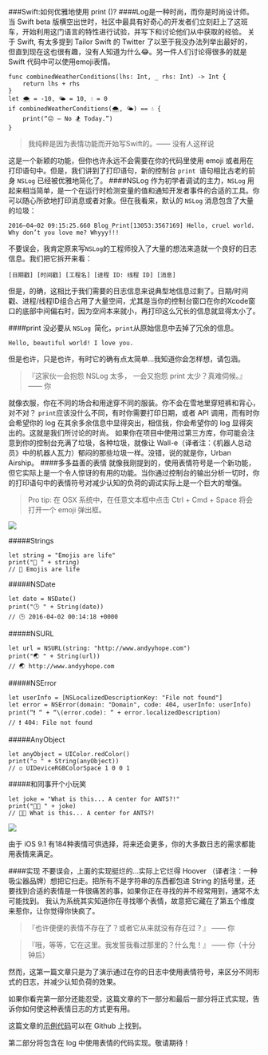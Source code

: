 ###Swift:如何优雅地使用 print ()?
####Log是一种时尚，而你是时尚设计师。
当 Swift beta 版横空出世时，社区中最具有好奇心的开发者们立刻赶上了这班车，开始利用这门语言的特性进行试验，并写下和讨论他们从中获取的经验。
关于 Swift, 有太多提到 Tailor Swift 的 Twitter 了以至于我没办法列举出最好的， 但直到现在这也很有趣，没有人知道为什么😂。另一件人们讨论得很多的就是 Swift 代码中可以使用emoji表情。
```
func combinedWeatherConditions(lhs: Int, _ rhs: Int) -> Int {
    return lhs + rhs
}
let 🌨 = -10, 🌤 = 10, 💧 = 0
if combinedWeatherConditions(🌨, 🌤) == 💧 {
    print(“😔 — No 🏂 Today.”)
}
```

>我纯粹是因为表情功能而开始写Swift的。—— 没有人这样说

这是一个新颖的功能，但你也许永远不会需要在你的代码里使用 emoji 或者用在打印语句中。但是，我们讲到了打印语句，新的控制台 `print `语句相比古老的前身 `NSLog` 已经被优雅地简化了。
####NSLog
作为初学者调试的主力，`NSLog` 用起来相当简单，是一个在运行时检测变量的值和通知开发者事件的合适的工具。你可以随心所欲地打印消息或者对象。但在我看来，默认的 `NSLog` 消息包含了大量的垃圾：
```
2016–04–02 09:15:25.660 Blog_Print[13053:3567169] Hello, cruel world. Why don’t you love me? Whyyy!!!
```
不要误会，我肯定原来写` NSLog `的工程师投入了大量的想法来造就一个良好的日志信息。我们把它拆开来看：
```
[日期戳] [时间戳] [工程名] [进程 ID: 线程 ID] [消息]
```
但是，的确，这相比于我们需要的日志信息来说典型地信息过剩了。日期/时间戳、进程/线程ID组合占用了大量空间，尤其是当你的控制台窗口在你的Xcode窗口的底部中间偏右时，因为空间本来就小，再打印这么冗长的信息就显得太小了。

####print
没必要从 `NSLog `简化，`print`从原始信息中去掉了冗余的信息。
```
Hello, beautiful world! I love you.
```
但是也许，只是也许，有时它的确有点太简单…我知道你会怎样想，请包涵。
>『这家伙一会抱怨 NSLog 太多， 一会又抱怨 print 太少？真难伺候。』—— 你

就像衣服，你在不同的场合和用途穿不同的服装。你不会在雪地里穿短裤和背心，对不对？
`print`应该没什么不同，有时你需要打印日期，或者 API 调用，而有时你会希望你的 log 在其余多余信息中显得突出，相信我，你会希望你的 log 显得突出的。这就是我们所讨论的时尚。
如果你在项目中使用过第三方库，你可能会注意到你的控制台充满了垃圾，各种垃圾，就像让 Wall-e（译者注：《机器人总动员》中的机器人瓦力）郁闷的那些垃圾一样。没错，说的就是你，Urban Airship。
####多多益善的表情
就像我刚提到的，使用表情符号是一个新功能，但它实际上是一个令人惊讶的有用的功能。当你通过控制台的输出分析一切时，你的打印语句中的表情符号对减少认知的负荷的调试实际上是一个巨大的增强。

>Pro tip: 
在 OSX 系统中，在任意文本框中点击 Ctrl + Cmd + Space 将会打开一个 emoji 弹出框。

![](https://cdn-images-1.medium.com/max/800/1*32Y_9OrQhKOMU6FjnCpMLQ.jpeg)

#####Strings
```
let string = "Emojis are life"
print("🔹 " + string)
// 🔹 Emojis are life
```
#####NSDate
```
let date = NSDate()
print("🕒 " + String(date))
// 🕒 2016-04-02 00:14:18 +0000
```

#####NSURL
```
let url = NSURL(string: "http://www.andyyhope.com")
print("🌏 " + String(url))
// 🌏 http://www.andyyhope.com
```

#####NSError
```
let userInfo = [NSLocalizedDescriptionKey: "File not found"]
let error = NSError(domain: "Domain", code: 404, userInfo: userInfo)
print(“❗️ “ + “\(error.code): “ + error.localizedDescription)
// ❗️ 404: File not found
```

#####AnyObject
```
let anyObject = UIColor.redColor()
print("◽️ " + String(anyObject))
// ◽️ UIDeviceRGBColorSpace 1 0 0 1
```

#####和同事开个小玩笑
```
let joke = "What is this... A center for ANTS?!"
print("🏫🐜 " + joke)
// 🏫🐜 What is this... A center for ANTS?!
```

![](https://cdn-images-1.medium.com/max/800/1*jg0ZyJOF0qzttmjl24hLgw.jpeg)

由于 iOS 9.1 有184种表情可供选择，将来还会更多，你的大多数日志的需求都能用表情来满足。

####实现
不要误会，上面的实现挺烂的…实际上它烂得 Hoover （译者注：一种吸尘器品牌）想把它扫走。把所有不是字符串的东西都包进 String 的括号里，还要找到合适的表情是一件很痛苦的事，如果你正在寻找的并不经常用到，通常不太可能找到。
我认为系统其实知道你在寻找哪个表情，故意把它藏在了第五个维度来惹你，让你觉得你快疯了。

>『也许便便的表情不存在了？或者它从来就没有存在过？』 —— 你

>『哦，等等，它在这里。我发誓我看过那里的？什么鬼！』 —— 你（十分钟后）

然而，这第一篇文章只是为了演示通过在你的日志中使用表情符号，来区分不同形式的日志，并减少认知负荷的效果。

如果你看完第一部分还能忍受，这篇文章的下一部分和最后一部分将正式实现，告诉你如何使这种表情日志的方式更有用。

这篇文章的[示例代码](https://github.com/andyyhope/Blog_PrettyPrint)可以在 Github 上找到。

第二部分将包含在 log 中使用表情的代码实现。敬请期待！
